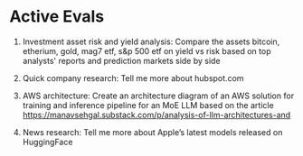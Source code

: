 # Active Evals

1. Investment asset risk and yield analysis: Compare the assets bitcoin, etherium, gold, mag7 etf, s&p 500 etf on yield vs risk based on top analysts' reports and prediction markets side by side

2. Quick company research: Tell me more about hubspot.com

3. AWS architecture: Create an architecture diagram of an AWS solution for training and inference pipeline for an MoE LLM based on the article https://manavsehgal.substack.com/p/analysis-of-llm-architectures-and

4. News research: Tell me more about Apple’s latest models released on HuggingFace